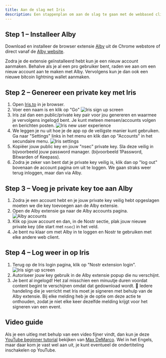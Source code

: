 ```yaml
---
title: Aan de slag met Iris
description: Een stappenplan om aan de slag te gaan met de webbased client Iris.
---
```


## Step 1 – Installeer Alby

Download en installeer de browser extensie [Alby](https://chrome.google.com/webstore/detail/alby-bitcoin-lightning-wa/iokeahhehimjnekafflcihljlcjccdbe) uit de Chrome webstore of direct vanaf de [Alby website](https://getalby.com/).

Zodra je de extensie geïnstalleerd hebt kun je een nieuw account aanmaken. Behalve als je al een pro gebruiker bent, raden we aan om een nieuw account aan te maken met Alby. Vervolgens kun je dan ook een nieuwe bitcoin lightning wallet aanmaken.

## Step 2 – Genereer een private key met Iris

1. Open [Iris.to](https://iris.to) in je browser.
2. Voer een naam is en klik op "Go" ![Iris sign up screen](/images/iris-signup.webp)
3. Iris zal dan een public/private key pair voor jou genereren en waarmee je vervolgens ingelogd bent. Je kunt meteen mensen/accounts volgen en berichten posten. ![Iris new user experience](/images/iris-nux.webp)
4. We leggen je nu uit hoe je de app op de veiligste manier kunt gebruiken. Ga naar "Settings" links in het menu en klik dan op "Accounts" in het secundaire menu. ![Iris settings](/images/iris-accounts-settings.webp)
5. Kopiëer jouw public key en jouw "nsec" private key. Sla deze veilig in bijvoorbeeld jouw password manager. (bijvoorbeeld 1Password, Bitwarden of Keepass).
6. Zodra je zeker van bent dat je private key veilig is, klik dan op "log out" bovenaan de account pagina om uit te loggen. We gaan straks weer terug inloggen, maar dan via Alby.

## Step 3 – Voeg je private key toe aan Alby

1. Zodra je een account hebt en je jouw private key veilig hebt opgeslagen moeten we die key toevoegen aan de Alby extensie.
2. Open de Alby extensie ga naar de Alby accounts pagina. ![Alby accounts](/images/alby-accounts.webp)
3. Klik op jouw account en dan, in de Nostr sectie, plak jouw nieuwe private key (die start met `nsec`) in het veld.
4. Je bent nu klaar om met Alby in te loggen en Nostr te gebruiken met elke andere web client.

## Step 4 – Log weer in op Iris

1. Terug op de Iris login pagina, klik op "Nostr extension login". ![Iris sign up screen](/images/iris-signup.webp)
2. Autoriseer jouw key gebruik in de Alby extensie popup die nu verschijnt.
3. Je bent al ingelogd! Het zal misschien een minuutje duren voordat content begint te verschijnen omdat dat gedownload wordt. 🤙 Iedere handeling die je verricht met Iris moet je signeren met behulp van de Alby extensie. Bij elke melding heb je de optie om deze actie te onthouden, zodat je niet elke keer dezelfde melding krijgt voor het signeren van een event.

## Video guide

Als je een uitleg met behulp van een video fijner vindt, dan kun je deze [YouTube beginner tutorial](https://www.youtube.com/watch?v=kifwECtwjJQ) bekijken van [Max DeMarco](https://snort.social/p/npub1lelkh3hhxw9hdwlcpk6q9t0xt9f7yze0y0nxazvzqjmre3p98x3sthkvyz). Wel in het Engels, maar daar kom je vast wel aan uit, je kunt eventueel de ondertiteling inschakelen op YouTube.
